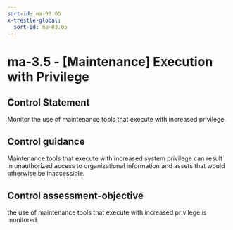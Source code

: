 ```yaml
---
sort-id: ma-03.05
x-trestle-global:
  sort-id: ma-03.05
---
```


# ma-3.5 - \[Maintenance\] Execution with Privilege

## Control Statement

Monitor the use of maintenance tools that execute with increased privilege.

## Control guidance

Maintenance tools that execute with increased system privilege can result in unauthorized access to organizational information and assets that would otherwise be inaccessible.

## Control assessment-objective

the use of maintenance tools that execute with increased privilege is monitored.
